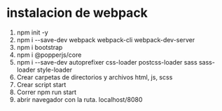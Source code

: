 # instalacion de webpack
1. npm init -y
1. npm i --save-dev webpack webpack-cli webpack-dev-server
1. npm i bootstrap
1. npm i @popperjs/core
1. npm i --save-dev autoprefixer css-loader postcss-loader sass sass-loader style-loader
1. Crear carpetas de directorios y archivos html, js, scss
1. Crear script start
1. Correr npm run start
1. abrir navegador con la ruta. localhost/8080